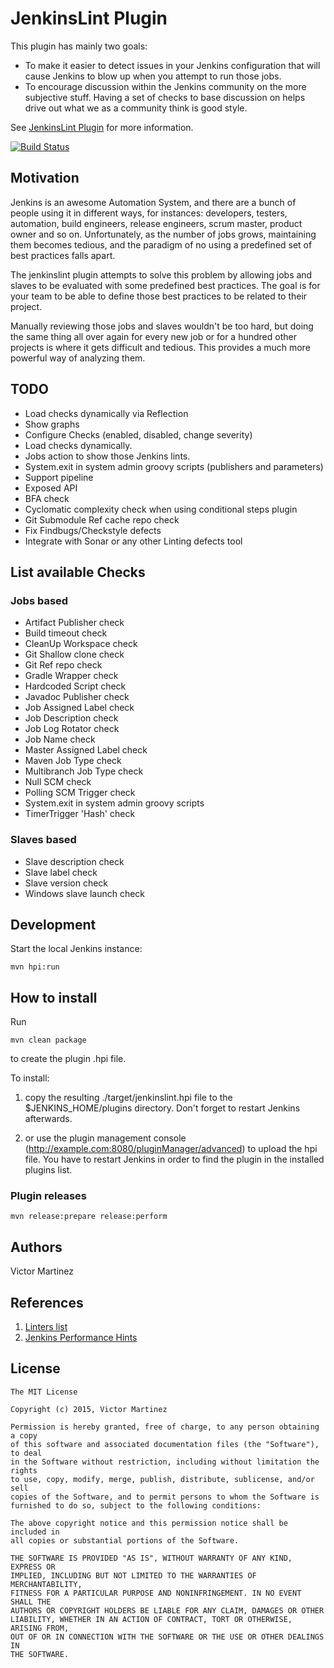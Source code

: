 # JenkinsLint Plugin

This plugin has mainly two goals:
- To make it easier to detect issues in your Jenkins configuration that will cause Jenkins to blow up when you attempt to run those jobs.
- To encourage discussion within the Jenkins community on the more subjective stuff. Having a set of checks to base discussion on helps drive out what we as a community think is good style.

See [JenkinsLint Plugin](https://wiki.jenkins-ci.org/display/JENKINS/JenkinsLint+Plugin) for more information.

[![Build Status](https://jenkins.ci.cloudbees.com/buildStatus/icon?job=plugins/jenkinslint-plugin)](https://jenkins.ci.cloudbees.com/job/plugins/job/jenkinslint-plugin/)


## Motivation

Jenkins is an awesome Automation System, and there are a bunch of people using it in different ways, for instances:
developers, testers, automation, build engineers, release engineers, scrum master, product owner and so on. Unfortunately, as
the number of jobs grows, maintaining them becomes tedious, and the paradigm of no using a predefined set of best practices
falls apart.

The jenkinslint plugin attempts to solve this problem by allowing jobs and slaves to be evaluated with some predefined
best practices. The goal is for your team to be able to define those best practices to be related to their project.

Manually reviewing those jobs and slaves wouldn't be too hard, but doing the same thing all over again for every new job or for
a hundred other projects is where it gets difficult and tedious. This provides a much more powerful way of analyzing them.


## TODO

- Load checks dynamically via Reflection
- Show graphs
- Configure Checks (enabled, disabled, change severity)
- Load checks dynamically.
- Jobs action to show those Jenkins lints.
- System.exit in system admin groovy scripts (publishers and parameters)
- Support pipeline
- Exposed API
- BFA check
- Cyclomatic complexity check when using conditional steps plugin
- Git Submodule Ref cache repo check
- Fix Findbugs/Checkstyle defects
- Integrate with Sonar or any other Linting defects tool

## List available Checks

### Jobs based

* Artifact Publisher check
* Build timeout check
* CleanUp Workspace check
* Git Shallow clone check
* Git Ref repo check
* Gradle Wrapper check
* Hardcoded Script check
* Javadoc Publisher check
* Job Assigned Label check
* Job Description check
* Job Log Rotator check
* Job Name check
* Master Assigned Label check
* Maven Job Type check
* Multibranch Job Type check
* Null SCM check
* Polling SCM Trigger check
* System.exit in system admin groovy scripts
* TimerTrigger 'Hash' check

### Slaves based

* Slave description check
* Slave label check
* Slave version check
* Windows slave launch check


## Development

Start the local Jenkins instance:

    mvn hpi:run


How to install
--------------

Run

	mvn clean package

to create the plugin .hpi file.


To install:

1. copy the resulting ./target/jenkinslint.hpi file to the $JENKINS_HOME/plugins directory. Don't forget to restart Jenkins afterwards.

2. or use the plugin management console (http://example.com:8080/pluginManager/advanced) to upload the hpi file. You have to restart Jenkins in order to find the plugin in the installed plugins list.


### Plugin releases

	mvn release:prepare release:perform


## Authors

Victor Martinez


## References

1. [Linters list](https://github.com/mcandre/linters)
2. [Jenkins Performance Hints](http://soldering-iron.blogspot.com.es/2014/01/jenkins-performance-hints.html)

## License

    The MIT License

    Copyright (c) 2015, Victor Martinez

    Permission is hereby granted, free of charge, to any person obtaining a copy
    of this software and associated documentation files (the "Software"), to deal
    in the Software without restriction, including without limitation the rights
    to use, copy, modify, merge, publish, distribute, sublicense, and/or sell
    copies of the Software, and to permit persons to whom the Software is
    furnished to do so, subject to the following conditions:

    The above copyright notice and this permission notice shall be included in
    all copies or substantial portions of the Software.

    THE SOFTWARE IS PROVIDED "AS IS", WITHOUT WARRANTY OF ANY KIND, EXPRESS OR
    IMPLIED, INCLUDING BUT NOT LIMITED TO THE WARRANTIES OF MERCHANTABILITY,
    FITNESS FOR A PARTICULAR PURPOSE AND NONINFRINGEMENT. IN NO EVENT SHALL THE
    AUTHORS OR COPYRIGHT HOLDERS BE LIABLE FOR ANY CLAIM, DAMAGES OR OTHER
    LIABILITY, WHETHER IN AN ACTION OF CONTRACT, TORT OR OTHERWISE, ARISING FROM,
    OUT OF OR IN CONNECTION WITH THE SOFTWARE OR THE USE OR OTHER DEALINGS IN
    THE SOFTWARE.
